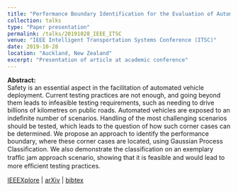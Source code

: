 ```yaml
---
title: "Performance Boundary Identification for the Evaluation of Automated Vehicles using Gaussian Process Classification"
collection: talks
type: "Paper presentation"
permalink: /talks/20191028_IEEE_ITSC
venue: "IEEE Intelligent Transportation Systems Conference (ITSC)"
date: 2019-10-28
location: "Auckland, New Zealand"
excerpt: "Presentation of article at academic conference"
---
```


**Abstract:**  
Safety is an essential aspect in the facilitation of automated vehicle deployment. Current testing practices are not enough, and going beyond them leads to infeasible testing requirements, such as needing to drive billions of kilometres on public roads. Automated vehicles are exposed to an indeﬁnite number of scenarios. Handling of the most challenging scenarios should be tested, which leads to the question of how such corner cases can be determined. We propose an approach to identify the performance boundary, where these corner cases are located, using Gaussian Process Classiﬁcation. We also demonstrate the classiﬁcation on an exemplary trafﬁc jam approach scenario, showing that it is feasible and would lead to more efﬁcient testing practices.


[IEEEXplore](https://ieeexplore.ieee.org/abstract/document/8917119 "Paper on IEEE") &#124; [arXiv](https://arxiv.org/pdf/1907.05364.pdf "Paper on arXiv") &#124; [bibtex](/files/20191027_ITSC_PerformanceBoundary.bib "bibtex citation")
